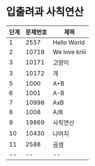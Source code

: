 # 입출려과 사칙연산

| 단계 | 문제번호 | 제목          |
| ---- | -------- | ------------- |
| 1    | 2557     | Hello World   |
| 2    | 10718    | We love kriii |
| 3    | 10171    | 고양이        |
| 3    | 10172    | 개            |
| 5    | 1000     | A+B           |
| 6    | 1001     | A-B           |
| 7    | 10998    | AxB           |
| 8    | 1008     | A/B           |
| 9    | 19869    | 사칙연산      |
| 10   | 10430    | 나머지        |
| 11   | 2588     | 곱셈          |
| --   | --       | --            |
